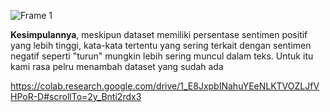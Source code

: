 ![Frame 1](https://github.com/22bayusetia/PyCuan/assets/90087096/52761d88-9a5e-41f4-b4ce-8020c1632e37)

**Kesimpulannya**, meskipun dataset memiliki persentase sentimen positif yang lebih tinggi, kata-kata tertentu yang sering terkait dengan sentimen negatif seperti "turun" mungkin lebih sering muncul dalam teks. Untuk itu kami rasa pelru menambah dataset yang sudah ada

https://colab.research.google.com/drive/1_E8JxpbINahuYEeNLKTVOZLJfVHPoR-D#scrollTo=2y_Bnti2rdx3
